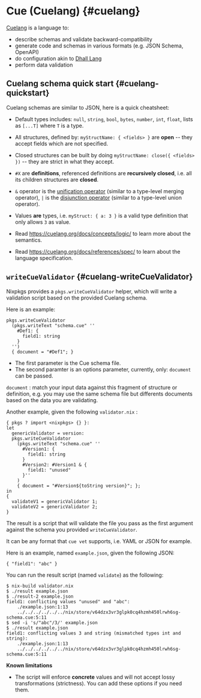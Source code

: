 # Cue (Cuelang) {#cuelang}

[Cuelang](https://cuelang.org/) is a language to:

- describe schemas and validate backward-compatibility
- generate code and schemas in various formats (e.g. JSON Schema, OpenAPI)
- do configuration akin to [Dhall Lang](https://dhall-lang.org/)
- perform data validation

## Cuelang schema quick start {#cuelang-quickstart}

Cuelang schemas are similar to JSON, here is a quick cheatsheet:

- Default types includes: `null`, `string`, `bool`, `bytes`, `number`, `int`, `float`, lists as `[...T]` where `T` is a type.
- All structures, defined by: `myStructName: { <fields> }` are **open** -- they accept fields which are not specified.
- Closed structures can be built by doing `myStructName: close({ <fields> })` -- they are strict in what they accept.
- `#X` are **definitions**, referenced definitions are **recursively closed**, i.e. all its children structures are **closed**.
- `&` operator is the [unification operator](https://cuelang.org/docs/references/spec/#unification) (similar to a type-level merging operator), `|` is the [disjunction operator](https://cuelang.org/docs/references/spec/#disjunction) (similar to a type-level union operator).
- Values **are** types, i.e. `myStruct: { a: 3 }` is a valid type definition that only allows `3` as value.

- Read <https://cuelang.org/docs/concepts/logic/> to learn more about the semantics.
- Read <https://cuelang.org/docs/references/spec/> to learn about the language specification.

## `writeCueValidator` {#cuelang-writeCueValidator}

Nixpkgs provides a `pkgs.writeCueValidator` helper, which will write a validation script based on the provided Cuelang schema.

Here is an example:
```
pkgs.writeCueValidator
  (pkgs.writeText "schema.cue" ''
    #Def1: {
      field1: string
    }
  '')
  { document = "#Def1"; }
```

- The first parameter is the Cue schema file.
- The second paramter is an options parameter, currently, only: `document` can be passed.

`document` : match your input data against this fragment of structure or definition, e.g. you may use the same schema file but differents documents based on the data you are validating.

Another example, given the following `validator.nix` :
```
{ pkgs ? import <nixpkgs> {} }:
let
  genericValidator = version:
  pkgs.writeCueValidator
    (pkgs.writeText "schema.cue" ''
      #Version1: {
        field1: string
      }
      #Version2: #Version1 & {
        field1: "unused"
      }''
    )
    { document = "#Version${toString version}"; };
in
{
  validateV1 = genericValidator 1;
  validateV2 = genericValidator 2;
}
```

The result is a script that will validate the file you pass as the first argument against the schema you provided `writeCueValidator`.

It can be any format that `cue vet` supports, i.e. YAML or JSON for example.

Here is an example, named `example.json`, given the following JSON:
```
{ "field1": "abc" }
```

You can run the result script (named `validate`) as the following:

```console
$ nix-build validator.nix
$ ./result example.json
$ ./result-2 example.json
field1: conflicting values "unused" and "abc":
    ./example.json:1:13
    ../../../../../../nix/store/v64dzx3vr3glpk0cq4hzmh450lrwh6sg-schema.cue:5:11
$ sed -i 's/"abc"/3/' example.json
$ ./result example.json
field1: conflicting values 3 and string (mismatched types int and string):
    ./example.json:1:13
    ../../../../../../nix/store/v64dzx3vr3glpk0cq4hzmh450lrwh6sg-schema.cue:5:11
```

**Known limitations**

* The script will enforce **concrete** values and will not accept lossy transformations (strictness). You can add these options if you need them.
